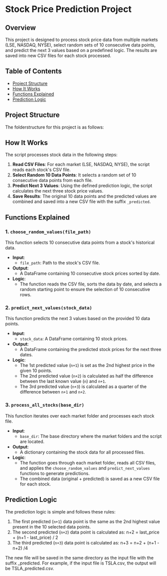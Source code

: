 # Stock Price Prediction Project

## Overview

This project is designed to process stock price data from multiple markets (LSE, NASDAQ, NYSE), select random sets of 10 consecutive data points, and predict the next 3 values based on a predefined logic. The results are saved into new CSV files for each stock processed.

## Table of Contents

- [Project Structure](#project-structure)
- [How It Works](#how-it-works)
- [Functions Explained](#functions-explained)
- [Prediction Logic](#prediction-logic)

## Project Structure

The folderstructure for this project is as follows:

## How It Works

The script processes stock data in the following steps:

1. **Read CSV Files**: For each market (LSE, NASDAQ, NYSE), the script reads each stock's CSV file.
2. **Select Random 10 Data Points**: It selects a random set of 10 consecutive data points from each file.
3. **Predict Next 3 Values**: Using the defined prediction logic, the script calculates the next three stock price values.
4. **Save Results**: The original 10 data points and the predicted values are combined and saved into a new CSV file with the suffix `_predicted`.

## Functions Explained

### 1. `choose_random_values(file_path)`

This function selects 10 consecutive data points from a stock's historical data.

- **Input**: 
  - `file_path`: Path to the stock's CSV file.
- **Output**: 
  - A DataFrame containing 10 consecutive stock prices sorted by date.
- **Logic**:
  - The function reads the CSV file, sorts the data by date, and selects a random starting point to ensure the selection of 10 consecutive rows.

### 2. `predict_next_values(stock_data)`

This function predicts the next 3 values based on the provided 10 data points.

- **Input**: 
  - `stock_data`: A DataFrame containing 10 stock prices.
- **Output**: 
  - A DataFrame containing the predicted stock prices for the next three dates.
- **Logic**:
  - The 1st predicted value (`n+1`) is set as the 2nd highest price in the given 10 points.
  - The 2nd predicted value (`n+2`) is calculated as half the difference between the last known value (`n`) and `n+1`.
  - The 3rd predicted value (`n+3`) is calculated as a quarter of the difference between `n+1` and `n+2`.

### 3. `process_all_stocks(base_dir)`

This function iterates over each market folder and processes each stock file.

- **Input**: 
  - `base_dir`: The base directory where the market folders and the script are located.
- **Output**: 
  - A dictionary containing the stock data for all processed files.
- **Logic**:
  - The function goes through each market folder, reads all CSV files, and applies the `choose_random_values` and `predict_next_values` functions to generate predictions.
  - The combined data (original + predicted) is saved as a new CSV file for each stock.

## Prediction Logic

The prediction logic is simple and follows these rules:

1. The first predicted (`n+1`) data point is the same as the 2nd highest value present in the 10 selected data points.
2. The second predicted (`n+2`) data point is calculated as:
n+2 = last_price + (n+1 - last_price) / 2
3. The third predicted (`n+3`) data point is calculated as:
n+3 = n+2 + (n+1 -n+2) /4

The new file will be saved in the same directory as the input file with the suffix _predicted. For example, if the input file is TSLA.csv, the output will be TSLA_predicted.csv.



